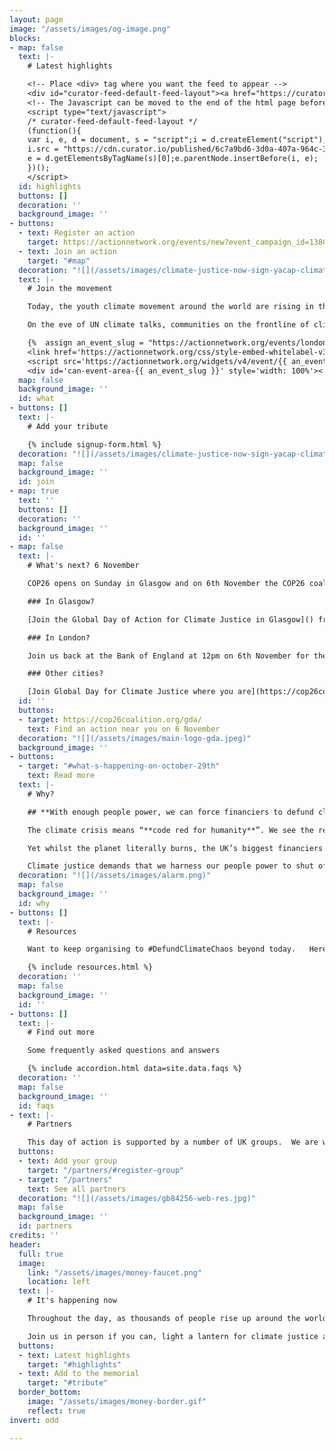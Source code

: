 ```yaml
---
layout: page
image: "/assets/images/og-image.png"
blocks:
- map: false
  text: |-
    # Latest highlights

    <!-- Place <div> tag where you want the feed to appear -->
    <div id="curator-feed-default-feed-layout"><a href="https://curator.io" target="_blank" class="crt-logo crt-tag">Powered by Curator.io</a></div>
    <!-- The Javascript can be moved to the end of the html page before the </body> tag -->
    <script type="text/javascript">
    /* curator-feed-default-feed-layout */
    (function(){
    var i, e, d = document, s = "script";i = d.createElement("script");i.async = 1;
    i.src = "https://cdn.curator.io/published/6c7a9bd6-3d0a-407a-964c-3357a547bf40.js";
    e = d.getElementsByTagName(s)[0];e.parentNode.insertBefore(i, e);
    })();
    </script>
  id: highlights
  buttons: []
  decoration: ''
  background_image: ''
- buttons:
  - text: Register an action
    target: https://actionnetwork.org/events/new?event_campaign_id=13806
  - text: Join an action
    target: "#map"
  decoration: "![](/assets/images/climate-justice-now-sign-yacap-climate-strike-2020.png)"
  text: |-
    # Join the movement

    Today, the youth climate movement around the world are rising in their thousands with over 100 actions demanding that bankers, insurers and fund managers **Defund Climate Chaos**.

    On the eve of UN climate talks, communities on the frontline of climate impacts are laying climate justice memorials outside the UK’s biggest fossil financiers to make it clear at whose doorstep the blame for the climate crisis lies.

    {%  assign an_event_slug = "https://actionnetwork.org/events/london-global-day-of-action-for-climate-justice-6th-nov" | split: "://" | last | split: "/" | last %}
    <link href='https://actionnetwork.org/css/style-embed-whitelabel-v3.css' rel='stylesheet' type='text/css'/>
    <script src='https://actionnetwork.org/widgets/v4/event/{{ an_event_slug }}?format=js&source=widget'></script>
    <div id='can-event-area-{{ an_event_slug }}' style='width: 100%'><!-- this div is the target for our HTML insertion --></div>
  map: false
  background_image: ''
  id: what
- buttons: []
  text: |-
    # Add your tribute

    {% include signup-form.html %}
  decoration: "![](/assets/images/climate-justice-now-sign-yacap-climate-strike-2020.png)"
  map: false
  background_image: ''
  id: join
- map: true
  text: ''
  buttons: []
  decoration: ''
  background_image: ''
  id: ''
- map: false
  text: |-
    # What's next? 6 November

    COP26 opens on Sunday in Glasgow and on 6th November the COP26 coalition have called a [Global Day for Climate Justice](https://cop26coalition.org/gda/) with mass marches, rallies and actions around the world.

    ### In Glasgow?

    [Join the Global Day of Action for Climate Justice in Glasgow]() from 11.30am

    ### In London?

    Join us back at the Bank of England at 12pm on 6th November for the [Climate Reparations Block](https://climatereparations.uk/#join).

    ### Other cities?

    [Join Global Day for Climate Justice where you are](https://cop26coalition.org/gda/) - 100s of marches and rallies around the world.
  id: ''
  buttons:
  - target: https://cop26coalition.org/gda/
    text: Find an action near you on 6 November
  decoration: "![](/assets/images/main-logo-gda.jpeg)"
  background_image: ''
- buttons:
  - target: "#what-s-happening-on-october-29th"
    text: Read more
  text: |-
    # Why?

    ## **With enough people power, we can force financiers to defund climate chaos. Join us.**

    The climate crisis means “**code red for humanity**”. We see the reality raging around us with floods, wildfires and storms every day.

    Yet whilst the planet literally burns, the UK’s biggest financiers keep pouring billions of pounds each year into fuelling the fire. **Barclays, HSBC, Lloyds of London** to name just a few - they still fund fossil fuels.

    Climate justice demands that we harness our people power to shut off the money pipeline to oil, coal and gas immediately.
  decoration: "![](/assets/images/alarm.png)"
  map: false
  background_image: ''
  id: why
- buttons: []
  text: |-
    # Resources

    Want to keep organising to #DefundClimateChaos beyond today.   Here's all the resources you’ll need to keep taking action throughout COP26 and beyond

    {% include resources.html %}
  decoration: ''
  map: false
  background_image: ''
  id: ''
- buttons: []
  text: |-
    # Find out more

    Some frequently asked questions and answers

    {% include accordion.html data=site.data.faqs %}
  decoration: ''
  map: false
  background_image: ''
  id: faqs
- text: |-
    # Partners

    This day of action is supported by a number of UK groups.  We are working closely with allied networks all around the world as part of the [Defund Climate Chaos global day of action](http://defundclimatechaos.org).
  buttons:
  - text: Add your group
    target: "/partners/#register-group"
  - target: "/partners"
    text: See all partners
  decoration: "![](/assets/images/gb84256-web-res.jpg)"
  map: false
  background_image: ''
  id: partners
credits: ''
header:
  full: true
  image:
    link: "/assets/images/money-faucet.png"
    location: left
  text: |-
    # It's happening now

    Throughout the day, as thousands of people rise up around the world, we'll bring you all the latest from actions outside the UK banks, investors and insurers  fuelling climate chaos.

    Join us in person if you can, light a lantern for climate justice at 6pm and help spread the word online using **#DefundClimateChaos**.
  buttons:
  - text: Latest highlights
    target: "#highlights"
  - text: Add to the memorial
    target: "#tribute"
  border_bottom:
    image: "/assets/images/money-border.gif"
    reflect: true
invert: odd

---
```


